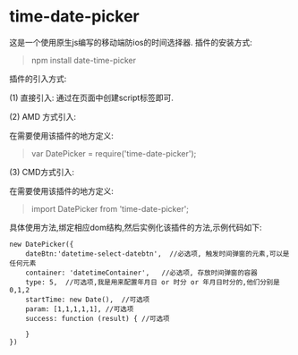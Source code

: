 # time-date-picker

这是一个使用原生js编写的移动端防ios的时间选择器.
插件的安装方式:

> npm install date-time-picker

插件的引入方式:

(1) 直接引入: 通过在页面中创建script标签即可.

(2) AMD 方式引入:

在需要使用该插件的地方定义: 
> var DatePicker = require('time-date-picker');

(3) CMD方式引入:

在需要使用该插件的地方定义: 
> import DatePicker from 'time-date-picker';

具体使用方法,绑定相应dom结构,然后实例化该插件的方法,示例代码如下:

    new DatePicker({
        dateBtn:'datetime-select-datebtn',  //必选项, 触发时间弹窗的元素,可以是任何元素
        container: 'datetimeContainer',   //必选项, 存放时间弹窗的容器
        type: 5,  //可选项,我是用来配置年月日 or 时分 or 年月日时分的,他们分别是0,1,2
        startTime: new Date(),  //可选项
        param: [1,1,1,1,1], //可选项
        success: function (result) { //可选项
            
        }
    })
